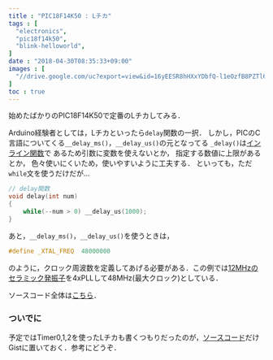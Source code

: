 ```yaml
---
title : "PIC18F14K50 : Lチカ"
tags : [
  "electronics",
  "pic18f14k50",
  "blink-helloworld",
]
date : "2018-04-30T08:35:33+09:00"
images : [
  "//drive.google.com/uc?export=view&id=16yEESR8hHXxYDbfQ-l1eOzfB8PZTl6Cc",
]
toc : true
---
```


始めたばかりのPIC18F14K50で定番のLチカしてみる．  

<!--more-->

Arduino経験者としては，Lチカといったら`delay`関数の一択．
しかし，PICのC言語についてくる`__delay_ms()`，`__delay_us()`の元となってる
`_delay()`は[インライン関数](https://ja.wikipedia.org/wiki/%E3%82%A4%E3%83%B3%E3%83%A9%E3%82%A4%E3%83%B3%E9%96%A2%E6%95%B0)で
あるため引数に変数を使えないとか，
指定する数値に上限があるとか，
色々使いにくいため，使いやすいように工夫する．
といっても，ただ`while`文を使うだけだが...   

```c
// delay関数
void delay(int num)
{
    while(--num > 0) __delay_us(1000);
}
```

あと，`__delay_ms()`，`__delay_us()`を使うときは，

```c
#define _XTAL_FREQ  48000000
```

のように，クロック周波数を定義してあげる必要がある．この例では[12MHzのセラミック発振子](http://akizukidenshi.com/catalog/g/gP-02740/)を4xPLLして48MHz(最大クロック)としている．

ソースコード全体は[こちら](https://gist.github.com/ha2zakura/76f57229bf9200c05c2cab816442247f)．

### ついでに

予定ではTimer0,1,2を使ったLチカも書くつもりだったのが，[ソースコード](https://gist.github.com/ha2zakura/d74930f41ea1c25548fe041289cab217)だけGistに置いておく．参考にどうぞ．  
